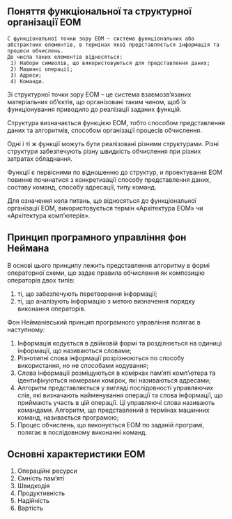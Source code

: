 ## Поняття функціональної та структурної організації ЕОМ

	С функціональної точки зору ЕОМ – система функціональних або абстрактних елементів, в термінах якої представляється інформація та процеси обчислень. 
	До числа таких елементів відносяться:
	 1) Набори символів, що використовуються для представлення даних; 
	 2) Машинні операції; 
	 3) Адреси; 
	 4) Команди.

Зі структурної точки зору ЕОМ – це система взаємозв’язаних матеріальних об’єктів, що організовані таким чином, щоб їх функціонування приводило до реалізації заданих функцій. 

Структура визначається функцією ЕОМ, тобто способом представлення даних та алгоритмів, способом організації процесів обчислення.

Одні і ті ж функції можуть бути реалізовані різними структурами. 
Різні структури забезпечують різну швидкість обчислення при різних затратах обладнання.

Функції є первісними по відношенню до структур, и проектування ЕОМ повинне починатися з конкретизації способу представлення даних, составу команд, способу адресації, типу команд.

Для означення кола питань, що відносяться до функціональної організації ЕОМ, використовується термін «Архітектура ЕОМ» чи «Архітектура комп’ютерів».

## Принцип програмного управління фон Неймана

В основі цього принципу лежить представлення алгоритму в формі операторної схеми, що задає правила обчислення як композицію операторів двох типів: 
1) ті, що забезпечують перетворення інформації; 
2) ті, що аналізують інформацію з метою визначення порядку виконання операторів.

Фон Нейманівський принцип програмного управління полягає в наступному: 
1) Інформація кодується в двійковій формі та розділюється на одиниці інформації, що називаються словами; 
2) Різнотипні слова інформації розрізнюються по способу використання, но не способами кодування; 
3) Слова інформації розміщуються в комірках пам’яті комп’ютера та ідентифікуються номерами комірок, які називаються адресами;
4) Алгоритм представляється у вигляді послідовності управляючих слів, які визначають найменування операції та слова інформації, що приймають участь в цій операції. Ці управляючі слова називають командами. Алгоритм, що представлений в термінах машинних команд, називається програмою;
5) Процес обчислень, що виконується ЕОМ по заданій програмі, полягає в послідовному виконанні команд.

## Основні характеристики ЕОМ 
1. Операційні ресурси 
2. Ємність пам’яті 
3. Швидкодія 
4. Продуктивність 
5. Надійність 
6. Вартість